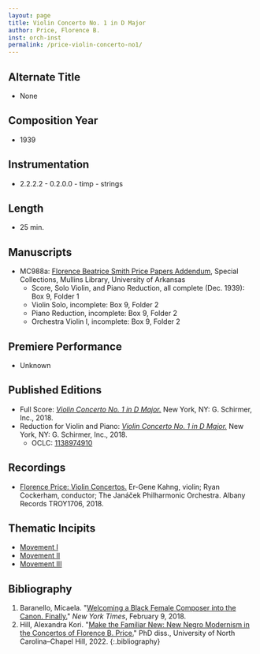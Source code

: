 ```yaml
---
layout: page
title: Violin Concerto No. 1 in D Major
author: Price, Florence B.
inst: orch-inst
permalink: /price-violin-concerto-no1/
---
```


## Alternate Title
- None

## Composition Year
- 1939

## Instrumentation
- 2.2.2.2 - 0.2.0.0 - timp - strings

## Length
- 25 min.

## Manuscripts
- MC988a: <a href="https://uark.as.atlas-sys.com/repositories/2/resources/1522" target="_blank">Florence Beatrice Smith Price Papers Addendum</a>, Special Collections, Mullins Library, University of Arkansas
    * Score, Solo Violin, and Piano Reduction, all complete (Dec. 1939): Box 9, Folder 1
    * Violin Solo, incomplete: Box 9, Folder 2
    * Piano Reduction, incomplete: Box 9, Folder 2
    * Orchestra Violin I, incomplete: Box 9, Folder 2

## Premiere Performance
- Unknown

## Published Editions
- Full Score: <a href="https://www.wisemusicclassical.com/work/58910/Violin-Concerto-No-1--Florence-Price/" target="_blank">*Violin Concerto No. 1 in D Major.*</a> New York, NY: G. Schirmer, Inc., 2018.
- Reduction for Violin and Piano: <a href="https://classicalondemand.com/price-violin-concerto-no-1-3468.html" target="_blank">*Violin Concerto No. 1 in D Major.*</a> New York, NY: G. Schirmer, Inc., 2018.
    * OCLC: <a href="https://www.worldcat.org/title/1138974910" target="_blank">1138974910</a>

## Recordings
- <a href="https://www.albanyrecords.com/mm5/merchant.mvc?Screen=PROD&Product_Code=TROY1706" target="_blank">Florence Price: Violin Concertos.</a> Er-Gene Kahng, violin; Ryan Cockerham, conductor; The Janáček Philharmonic Orchestra. Albany Records TROY1706, 2018.

## Thematic Incipits
- [Movement I](/price-violin-concerto-no1/mvt1)
- [Movement II](/price-violin-concerto-no1/mvt2)
- [Movement III](/price-violin-concerto-no1/mvt3)

## Bibliography
1. Baranello, Micaela. "<a href="https://www.nytimes.com/2018/02/09/arts/music/florence-price-arkansas-symphony-concerto.html" target="_blank">Welcoming a Black Female Composer into the Canon. Finally.</a>" *New York Times*, February 9, 2018.
2. Hill, Alexandra Kori. "<a href="https://doi.org/10.17615/gfr5-2h70" target="_blank">Make the Familiar New: New Negro Modernism in the Concertos of Florence B. Price.</a>" PhD diss., University of North Carolina&ndash;Chapel Hill, 2022.
{:.bibliography}
